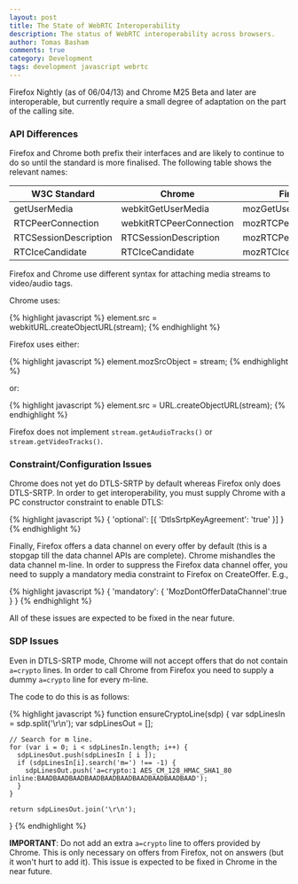 ```yaml
---
layout: post
title: The State of WebRTC Interoperability
description: The status of WebRTC interoperability across browsers.
author: Tomas Basham
comments: true
category: Development
tags: development javascript webrtc
---
```

Firefox Nightly (as of 06/04/13) and Chrome M25 Beta and later are
interoperable, but currently require a small degree of adaptation on the part
of the calling site.

### API Differences

Firefox and Chrome both prefix their interfaces and are likely to continue to
do so until the standard is more finalised. The following table shows the
relevant names:

| W3C Standard          | Chrome                  | Firefox              |
|-----------------------|-------------------------|----------------------|
| getUserMedia          | webkitGetUserMedia      | mozGetUserMedia      |
| RTCPeerConnection     | webkitRTCPeerConnection | mozRTCPeerConnection |
| RTCSessionDescription | RTCSessionDescription   | mozRTCPeerConnection |
| RTCIceCandidate       | RTCIceCandidate         | mozRTCIceCandidate   |

Firefox and Chrome use different syntax for attaching media streams to
video/audio tags.

Chrome uses:

{% highlight javascript %}
  element.src = webkitURL.createObjectURL(stream);
{% endhighlight %}

Firefox uses either:

{% highlight javascript %}
  element.mozSrcObject = stream;
{% endhighlight %}

or:

{% highlight javascript %}
  element.src = URL.createObjectURL(stream);
{% endhighlight %}

Firefox does not implement `stream.getAudioTracks()` or
`stream.getVideoTracks()`.

### Constraint/Configuration Issues

Chrome does not yet do DTLS-SRTP by default whereas Firefox only does
DTLS-SRTP. In order to get interoperability, you must supply Chrome with a PC
constructor constraint to enable DTLS:

{% highlight javascript %}
  { 'optional': [{ 'DtlsSrtpKeyAgreement': 'true' }] }
{% endhighlight %}

Finally, Firefox offers a data channel on every offer by default (this is a
stopgap till the data channel APIs are complete). Chrome mishandles the data
channel m-line. In order to suppress the Firefox data channel offer, you need
to supply a mandatory media constraint to Firefox on CreateOffer. E.g.,

{% highlight javascript %}
  { 'mandatory': { 'MozDontOfferDataChannel':true } }
{% endhighlight %}

All of these issues are expected to be fixed in the near future.

### SDP Issues

Even in DTLS-SRTP mode, Chrome will not accept offers that do not contain
`a=crypto` lines. In order to call Chrome from Firefox you need to supply a dummy
`a=crypto` line for every m-line.

The code to do this is as follows:

{% highlight javascript %}
  function ensureCryptoLine(sdp) {
    var sdpLinesIn = sdp.split('\r\n');
    var sdpLinesOut = [];

    // Search for m line.
    for (var i = 0; i < sdpLinesIn.length; i++) {
      sdpLinesOut.push(sdpLinesIn [ i ]);
      if (sdpLinesIn[i].search('m=') !== -1) {
        sdpLinesOut.push('a=crypto:1 AES_CM_128_HMAC_SHA1_80 inline:BAADBAADBAADBAADBAADBAADBAADBAADBAADBAAD');
      }
    }

    return sdpLinesOut.join('\r\n');
  }
{% endhighlight %}

**IMPORTANT**: Do not add an extra `a=crypto` line to offers provided by
Chrome. This is only necessary on offers from Firefox, not on answers (but it
won't hurt to add it). This issue is expected to be fixed in Chrome in the near
future.
